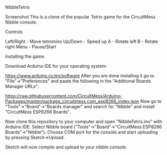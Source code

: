 NibbleTetris

Screenshot
This is a clone of the popular Tetris game for the CircuitMess Nibble console.

Controls

Left/Right - Move tetromino
Up/Down - Speed up
A - Rotate left
B - Rotate right
Menu - Pause/Start

Installing the game

Download Arduino IDE for your operating system:

https://www.arduino.cc/en/software
After you are done installing it go to "File"->"Preferences" and paste the following in the "Additional Boards Manager URLs":

https://raw.githubusercontent.com/CircuitMess/Arduino-Packages/master/package_circuitmess.com_esp8266_index.json
Now go to "Tools"->"Board"->"Boards manager" and search for "Nibble" and install "CircuitMess ESP8266 Boards".

Now clone this repository to your computer and open "NibbleTetris.ino" with Arduino IDE.
Select Nibble board ("Tools"->"Board"->"CircuitMess ESP8266 Boards"->"Nibble").
Choose COM port for the console and start uploading by pressing Sketch->Upload.

Sketch will now compile and upload to your nibble console.